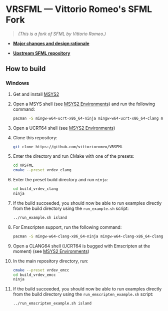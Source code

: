 # VRSFML — Vittorio Romeo's SFML Fork

> *(This is a fork of SFML by Vittorio Romeo.)*

- [**Major changes and design rationale**](DESIGN.md)

- [**Upstream SFML repository**](https://github.com/SFML/SFML)

## How to build

### Windows

1. Get and install [MSYS2](https://www.msys2.org/)

2. Open a MSYS shell (see [MSYS2 Environments](https://www.msys2.org/docs/environments/)) and run the following command:

    ```bash
    pacman -S mingw-w64-ucrt-x86_64-ninja mingw-w64-ucrt-x86_64-clang mingw-w64-ucrt-x86_64-clang-tools-extra mingw-w64-ucrt-x86_64-gcc mingw-w64-ucrt-x86_64-cmake git
    ```

3. Open a UCRT64 shell (see [MSYS2 Environments](https://www.msys2.org/docs/environments/))

4. Clone this repository:

    ```bash
    git clone https://github.com/vittorioromeo/VRSFML
    ```

5. Enter the directory and run CMake with one of the presets:

    ```bash
    cd VRSFML
    cmake --preset vrdev_clang
    ```

6. Enter the preset build directory and run `ninja`:

    ```bash
    cd build_vrdev_clang
    ninja
    ```

7. If the build succeeded, you should now be able to run examples directly from the build directory using the `run_example.sh` script:

    ```bash
    ../run_example.sh island
    ```

8. For Emscripten support, run the following command:

    ```bash
    pacman -S mingw-w64-clang-x86_64-ninja mingw-w64-clang-x86_64-clang mingw-w64-clang-x86_64-clang-tools-extra mingw-w64-clang-x86_64-gcc mingw-w64-clang-x86_64-cmake mingw-w64-clang-x86_64-emscripten
    ```

9. Open a CLANG64 shell (UCRT64 is bugged with Emscripten at the moment) (see [MSYS2 Environments](https://www.msys2.org/docs/environments/))

10. In the main repository directory, run:

    ```bash
    cmake --preset vrdev_emcc
    cd build_vrdev_emcc
    ninja
    ```

11. If the build succeeded, you should now be able to run examples directly from the build directory using the `run_emscripten_example.sh` script:

    ```bash
    ../run_emscripten_example.sh island
    ```
